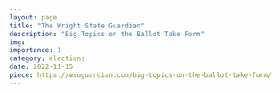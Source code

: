 ```yaml
---
layout: page
title: "The Wright State Guardian"
description: "Big Topics on the Ballot Take Form"
img: 
importance: 1
category: elections
date: 2022-11-15
piece: https://wsuguardian.com/big-topics-on-the-ballot-take-form/
---
```

